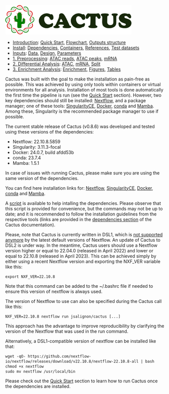 
<img src="/docs/images/logo_cactus.png" width="400" />

* [Introduction](/README.md): [Quick Start](/docs/1_Intro/Quick_start.md), [Flowchart](/docs/1_Intro/Flowchart.md), [Outputs structure](/docs/1_Intro/Outputs_structure.md)
* [Install](/docs/2_Install/2_Install.md): [Dependencies](/docs/2_Install/Dependencies.md), [Containers](/docs/2_Install/Containers.md), [References](/docs/2_Install/References.md), [Test datasets](/docs/2_Install/Test_datasets.md)
* [Inputs](/docs/3_Inputs/3_Inputs.md): [Data](/docs/3_Inputs/Data.md), [Design](/docs/3_Inputs/Design.md), [Parameters](/docs/3_Inputs/Parameters.md)
* [1. Preprocessing](/docs/4_Prepro/4_Prepro.md): [ATAC reads](/docs/4_Prepro/ATAC_reads.md), [ATAC peaks](/docs/4_Prepro/ATAC_peaks.md), [mRNA](/docs/4_Prepro/mRNA.md)
* [2. Differential Analysis](/docs/5_DA/5_DA.md): [ATAC](/docs/5_DA/DA_ATAC.md), [mRNA](/docs/5_DA/DA_mRNA.md), [Split](/docs/5_DA/Split.md)
* [3. Enrichment Analysis](/docs/6_Enrich/6_Enrich.md): [Enrichment](/docs/6_Enrich/Enrichment.md), [Figures](/docs/6_Enrich/Figures.md), [Tables](/docs/6_Enrich/Tables.md)

[](END_OF_MENU)


Cactus was built with the goal to make the installation as pain-free as possible. This was achieved by using only tools within containers or virtual environments for all analysis. Installation of most tools is done automatically the first time the pipeline is run (see the [Quick Start](/docs/1_Intro/Quick_start.md) section). However, two key dependencies should still be installed: [Nextflow](https://doi.org/10.1038/nbt.3820), and a package manager; one of these tools: [SingularityCE](https://doi.org/10.1371/journal.pone.0177459), [Docker](https://dl.acm.org/doi/10.5555/2600239.2600241), [conda](https://docs.anaconda.com/anaconda/reference/release-notes/) and [Mamba](https://medium.com/@QuantStack/open-software-packaging-for-science-61cecee7fc23). Among these, Singularity is the recommended package manager to use if possible.

The current stable release of Cactus (v0.8.6) was developed and tested using these versions of the dependencies:
 - Nextflow: 22.10.8.5859
 - Singularity: 3.11.3-focal
 - Docker: 24.0.7, build afdd53b
 - conda: 23.7.4 
 - Mamba: 1.5.1

In case of issues with running Cactus, please make sure you are using the same version of the dependencies.

You can find here installation links for: [Nextflow](https://www.nextflow.io/docs/latest/getstarted.html#installation), [SingularityCE](https://docs.sylabs.io/guides/latest/admin-guide/installation.html), [Docker](https://docs.docker.com/get-docker/), [conda](https://docs.conda.io/projects/conda/en/latest/user-guide/install/index.html) and [Mamba](https://mamba.readthedocs.io/en/latest/installation/mamba-installation.html).

A [script](/docs/1_Intro/installing_dependencies.sh) is available to help intalling the dependencies. Please observe that this script is provided for convenience, but the commands may not be up to date; and it is recommended to follow the installation guidelines from the respective tools (links are provided in the [dependencies section](/docs/2_Install/Dependencies.md) of the Cactus documentation).

Please, note that Cactus is currently written in DSL1, which is [not supported anymore](https://nextflow.io/podcast/2023/ep9_end_of_dsl1_chatting_to_bots.html) by the latest default versions of Nextflow. An update of Cactus to DSL2 is under way.
In the meantime, Cactus users should use a Nextflow version higher or equal to 22.04.0 (released in April 2022) and lower or equal to 22.10.8 (released in April 2023). This can be achieved simply by either using a recent Nextflow version and exporting the NXF_VER variable like this:
```
export NXF_VER=22.10.8
```
Note that this command can be added to the ~/.bashrc file if needed to ensure this version of nextflow is always used.

The version of Nextflow to use can also be specified during the Cactus call like this:
```
NXF_VER=22.10.8 nextflow run jsalignon/cactus [...]
```
This approach has the advantage to improve reproducibility by clarifying the version of the Nextflow that was used in the run command.

Alternatively, a DSL1-compatible version of nextflow can be installed like that:
```
wget -qO- https://github.com/nextflow-io/nextflow/releases/download/v22.10.8/nextflow-22.10.8-all | bash
chmod +x nextflow
sudo mv nextflow /usr/local/bin
```

Please check out the [Quick Start](/docs/1_Intro/Quick_start.md) section to learn how to run Cactus once the dependencies are installed.
